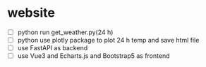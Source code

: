 # website

- [ ] python run get_weather.py(24 h)
- [ ] python use plotly package to plot 24 h temp and save html file
- [ ] use FastAPI as backend
- [ ] use Vue3 and Echarts.js and Bootstrap5 as frontend
